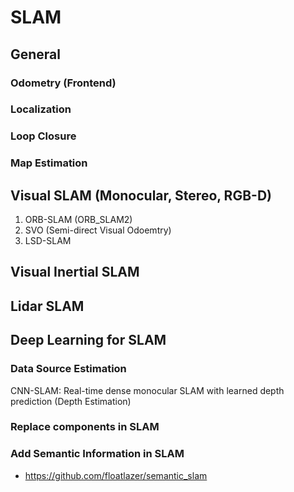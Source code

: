 # SLAM

## General

### Odometry (Frontend)

### Localization

### Loop Closure

### Map Estimation

## Visual SLAM (Monocular, Stereo, RGB-D)

1. ORB-SLAM (ORB_SLAM2)
2. SVO (Semi-direct Visual Odoemtry) 
3. LSD-SLAM

## Visual Inertial SLAM

## Lidar SLAM


## Deep Learning for SLAM

### Data Source Estimation

CNN-SLAM: Real-time dense monocular SLAM with learned depth prediction (Depth Estimation)

### Replace components in SLAM


### Add Semantic Information in SLAM

* https://github.com/floatlazer/semantic_slam

